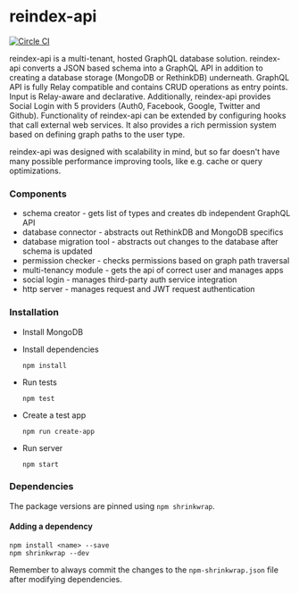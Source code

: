 # reindex-api

[![Circle CI](https://circleci.com/gh/reindexio/reindex-api.svg?style=svg&circle-token=080d24db0ad712462742bb77cd91a316c2267e46)](https://circleci.com/gh/reindexio/reindex-api)

reindex-api is a multi-tenant, hosted GraphQL database solution. reindex-api converts a JSON based schema into a GraphQL API in addition to creating a database storage (MongoDB or RethinkDB) underneath. GraphQL API is fully Relay compatible and contains CRUD operations as entry points. Input is Relay-aware and declarative. Additionally, reindex-api provides Social Login with 5 providers (Auth0, Facebook, Google, Twitter and Github). Functionality of reindex-api can be extended by configuring hooks that call external web services. It also provides a rich permission system based on defining graph paths to the user type.

reindex-api was designed with scalability in mind, but so far doesn't have many possible performance improving tools, like e.g. cache or query optimizations.

### Components

* schema creator - gets list of types and creates db independent GraphQL API
* database connector - abstracts out RethinkDB and MongoDB specifics
* database migration tool - abstracts out changes to the database after schema
  is updated
* permission checker - checks permissions based on graph path traversal
* multi-tenancy module - gets the api of correct user and manages apps
* social login - manages third-party auth service integration
* http server - manages request and JWT request authentication

### Installation

- Install MongoDB
- Install dependencies

  ```
  npm install
  ```
- Run tests

  ```
  npm test
  ```
- Create a test app

  ```
  npm run create-app
  ```
- Run server

  ```
  npm start
  ```

### Dependencies

The package versions are pinned using `npm shrinkwrap`.

#### Adding a dependency

```
npm install <name> --save
npm shrinkwrap --dev
```

Remember to always commit the changes to the `npm-shrinkwrap.json` file after
modifying dependencies.
